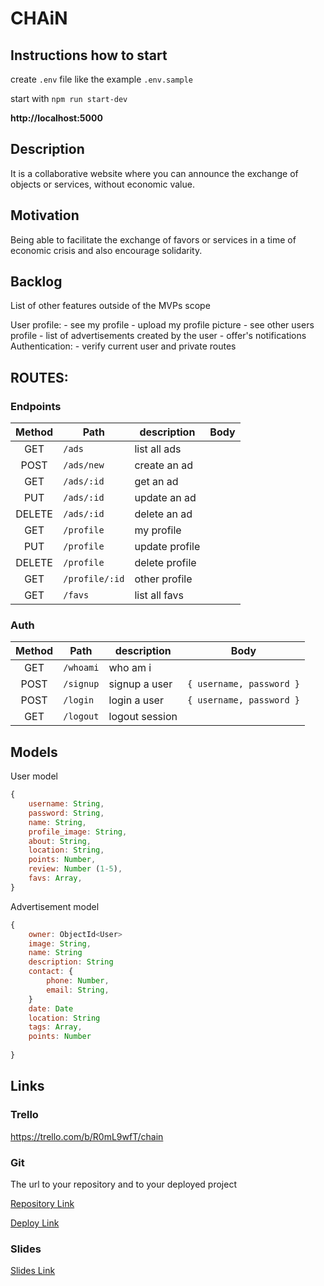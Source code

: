 # CHAiN

## Instructions how to start

create `.env` file like the example `.env.sample`

start with `npm run start-dev`

**http://localhost:5000**

## Description

It is a collaborative website where you can announce the exchange of objects or services, without economic value.

## Motivation

Being able to facilitate the exchange of favors or services in a time of economic crisis and also encourage solidarity.

## Backlog

List of other features outside of the MVPs scope

User profile: - see my profile - upload my profile picture - see other users profile - list of advertisements created by the user - offer's notifications
Authentication: - verify current user and private routes

## ROUTES:

### Endpoints

| Method  | Path          | description     | Body |
| :----:  | ------------  | --------------- | ---- |
|  GET    | `/ads     `   | list all ads    |      |
|  POST   | `/ads/new`    | create an ad    |      |
|  GET    | `/ads/:id`    | get an ad       |      |
|  PUT    | `/ads/:id`    | update an ad    |      |
|  DELETE | `/ads/:id`    | delete an ad    |      |
|  GET    | `/profile `   | my profile      |      |
|  PUT    | `/profile `   | update profile  |      |
|  DELETE | `/profile `   | delete profile  |      |
|  GET    | `/profile/:id`| other profile   |      |
|  GET    | `/favs     `  | list all favs   |      |


### Auth

| Method | Path      | description    | Body                     |
| :----: | --------- | -------------- | ------------------------ |
|  GET   | `/whoami` | who am i       |                          |
|  POST  | `/signup` | signup a user  | `{ username, password }` |
|  POST  | `/login`  | login a user   | `{ username, password }` |
|  GET   | `/logout` | logout session |                          |

## Models

User model

```javascript
{
	username: String,
	password: String,
	name: String,
	profile_image: String,
	about: String,
	location: String,
	points: Number,
	review: Number (1-5),	
	favs: Array,
}
```

Advertisement model

```javascript
{
	owner: ObjectId<User>
	image: String,
	name: String
	description: String
	contact: { 
		phone: Number,
		email: String,
	}
	date: Date
	location: String
	tags: Array,
	points: Number
	
}
```

## Links

### Trello

https://trello.com/b/R0mL9wfT/chain

### Git

The url to your repository and to your deployed project

[Repository Link](https://github.com/raquelmu/chain-backend)

[Deploy Link](http://heroku.com/)

### Slides

[Slides Link](https://docs.google.com/presentation/d/19rCdx6dtsoV4AR1DGNXZQsT_uFB1OcjoyvwzVWUYvAM/edit#slide=id.p)
